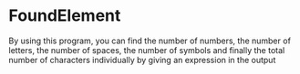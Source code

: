 # FoundElement
By using this program, you can find the number of numbers, the number of letters, the number of spaces, the number of symbols and finally the total number of characters individually by giving an expression in the output
